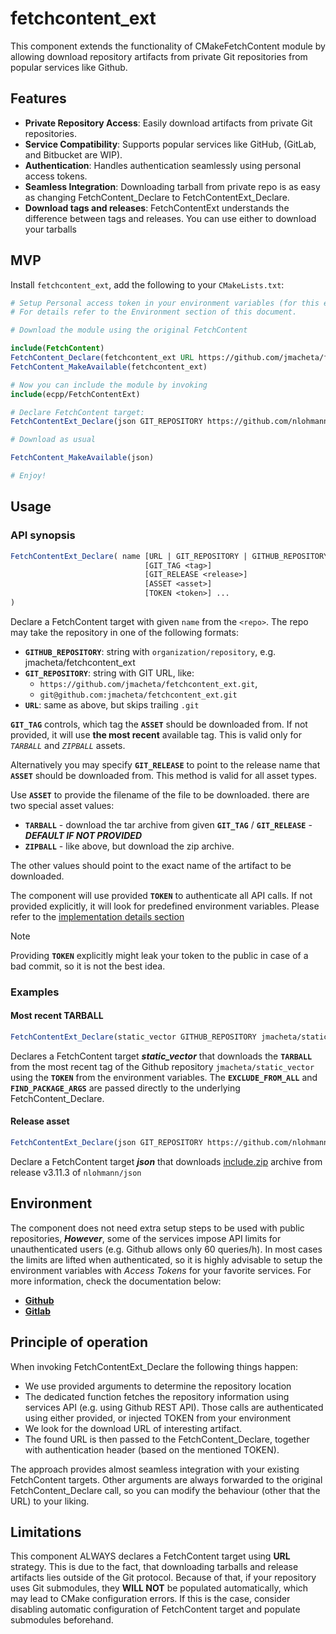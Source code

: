 # fetchcontent_ext

This component extends the functionality of CMakeFetchContent module by allowing download repository artifacts from private Git repositories from popular services like Github.

## Features

- **Private Repository Access**: Easily download artifacts from private Git repositories.
- **Service Compatibility**: Supports popular services like GitHub, (GitLab, and Bitbucket are WIP).
- **Authentication**: Handles authentication seamlessly using personal access tokens.
- **Seamless Integration**: Downloading tarball from private repo is as easy as changing FetchContent_Declare to FetchContentExt_Declare.
- **Download tags and releases**: FetchContentExt understands the difference between tags and releases. You can use either to download your tarballs

## MVP

Install `fetchcontent_ext`, add the following to your `CMakeLists.txt`:

```cmake
# Setup Personal access token in your environment variables (for this example, use GITHUB_TOKEN).
# For details refer to the Environment section of this document. 

# Download the module using the original FetchContent

include(FetchContent)
FetchContent_Declare(fetchcontent_ext URL https://github.com/jmacheta/fetchcontent_ext/archive/main.zip)
FetchContent_MakeAvailable(fetchcontent_ext)

# Now you can include the module by invoking
include(ecpp/FetchContentExt)

# Declare FetchContent target:
FetchContentExt_Declare(json GIT_REPOSITORY https://github.com/nlohmann/json.git GIT_RELEASE v3.11.3 ASSET include.zip)

# Download as usual

FetchContent_MakeAvailable(json)

# Enjoy!
```

## Usage

### API synopsis

```cmake
FetchContentExt_Declare( name [URL | GIT_REPOSITORY | GITHUB_REPOSITORY | GITLAB_REPOSITORY] <repo> 
                              [GIT_TAG <tag>]
                              [GIT_RELEASE <release>]
                              [ASSET <asset>]
                              [TOKEN <token>] ...
)
```

Declare a FetchContent target with given `name` from the `<repo>`.
The repo may take the repository in one of the following formats:

- **`GITHUB_REPOSITORY`**: string with `organization/repository`, e.g. jmacheta/fetchcontent_ext
- **`GIT_REPOSITORY`**: string with GIT URL, like:
  - `https://github.com/jmacheta/fetchcontent_ext.git`,
  - `git@github.com:jmacheta/fetchcontent_ext.git`
- **`URL`**: same as above, but skips trailing `.git`

**`GIT_TAG`** controls, which tag the **`ASSET`** should be downloaded from. If not provided, it will use **the most recent** available tag. This is valid only for _`TARBALL`_ and _`ZIPBALL`_ assets.

Alternatively you may specify **`GIT_RELEASE`** to point to the release name that **`ASSET`** should be downloaded from. This method is valid for all asset types.

Use **`ASSET`** to provide the filename of the file to be downloaded. there are two special asset values:

- **`TARBALL`** - download the tar archive from given **`GIT_TAG`** / **`GIT_RELEASE`**  - _**DEFAULT IF NOT PROVIDED**_
- **`ZIPBALL`** - like above, but download the zip archive.

The other values should point to the exact name of the artifact to be downloaded.

The component will use provided **`TOKEN`** to authenticate all API calls. If not provided explicitly, it will look for predefined environment variables. Please refer to the [implementation details section](#environment)

> [!NOTE]
> Providing **`TOKEN`** explicitly might leak your token to the public in case of a bad commit, so it is not the best idea.

### Examples

#### Most recent TARBALL

```cmake
FetchContentExt_Declare(static_vector GITHUB_REPOSITORY jmacheta/static_vector EXCLUDE_FROM_ALL FIND_PACKAGE_ARGS)
```

Declares a FetchContent target _**static_vector**_ that downloads the **`TARBALL`** from the most recent tag of the Github repository `jmacheta/static_vector` using the **`TOKEN`** from the environment variables. The **`EXCLUDE_FROM_ALL`** and **`FIND_PACKAGE_ARGS`** are passed directly to the underlying FetchContent_Declare.

#### Release asset

```cmake
FetchContentExt_Declare(json GIT_REPOSITORY https://github.com/nlohmann/json.git GIT_RELEASE v3.11.3 ASSET include.zip)
```

Declare a FetchContent target _**json**_ that downloads [include.zip](https://github.com/nlohmann/json/releases/download/v3.11.3/include.zip) archive from release v3.11.3 of `nlohmann/json`

## Environment

The component does not need extra setup steps to be used with public repositories, _**However**_, some of the services impose API limits for unauthenticated users (e.g. Github allows only 60 queries/h). In most cases the limits are lifted when authenticated, so it is highly advisable to setup the environment variables with _Access Tokens_ for your favorite services.
For more information, check the documentation below:

- [**Github**](doc/github.md)
- [**Gitlab**](doc/gitlab.md)

## Principle of operation

When invoking FetchContentExt_Declare the following things happen:

- We use provided arguments to determine the repository location
- The dedicated function fetches the repository information using services API (e.g. using Github REST API). Those calls are authenticated using either provided, or injected TOKEN from your environment
- We look for the download URL of interesting artifact.
- The found URL is then passed to the FetchContent_Declare, together with authentication header (based on the mentioned TOKEN).

The approach provides almost seamless integration with your existing FetchContent targets. Other arguments are always forwarded to the original FetchContent_Declare call, so you can modify the behaviour (other that the URL) to your liking.

## Limitations

This component ALWAYS declares a FetchContent target using **URL** strategy. This is due to the fact, that downloading tarballs and release artifacts lies outside of the Git protocol. Because of that, if your repository uses Git submodules, they **WILL NOT** be populated automatically, which may lead to CMake configuration errors. If this is the case, consider disabling automatic configuration of FetchContent target and populate submodules beforehand.
